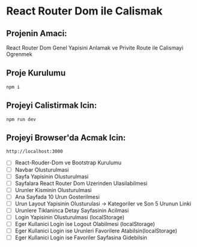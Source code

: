 # React Router Dom ile Calismak

## Projenin Amaci:
React Router Dom Genel Yapisini Anlamak ve Privite Route ile Calismayi Ogrenmek

## Proje Kurulumu
```
npm i
```

## Projeyi Calistirmak Icin:
```
npm run dev
```

## Projeyi Browser'da Acmak Icin:
```
http://localhost:3000
```

- [ ] React-Rouder-Dom ve Bootstrap Kurulumu 
- [ ] Navbar Olusturulmasi 
- [ ] Sayfa Yapisinin Olusturulmasi 
- [ ] Sayfalara React Router Dom Uzerinden Ulasilabilmesi
- [ ] Urunler Kisminin Olusturulmasi
- [ ] Ana Sayfada 10 Urun Gosterilmesi
- [ ] Urun Layout Yapisinin Olusturulasi -> Kategoriler ve Son 5 Urunun Linki
- [ ] Urunlere Tiklaninca Detay Sayfasinin Acilmasi
- [ ] Login Yapisinin Olusturulmasi (localStorage)
- [ ] Eger Kullanici Login ise Logout Olabilmesi (localStorage)
- [ ] Eger Kullanici Login ise Urunleri Favorilere Atabilsin(localStorage)
- [ ] Eger Kullanici Login ise Favoriler Sayfasina Gidebilsin
